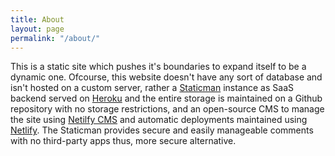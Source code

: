 ```yaml
---
title: About
layout: page
permalink: "/about/"
---
```


This is a static site which pushes it's boundaries to expand itself to be a dynamic one. Ofcourse, this website doesn't have any sort of database and isn't hosted on a custom server, rather a [Staticman](https://staticman.net) instance as SaaS backend served on [Heroku](https://heroku.com/) and the entire storage is maintained on a Github repository with no storage restrictions, and an open-source CMS to manage the site using [Netilfy CMS](https://www.netlifycms.org/) and automatic deployments maintained using [Netlify](https://netlify.com). The Staticman provides secure and easily manageable comments with no third-party apps thus, more secure alternative.
